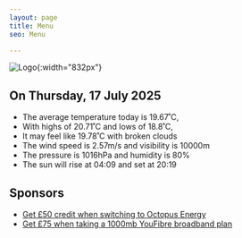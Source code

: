 ```yaml
---
layout: page
title: Menu
seo: Menu

---
```


![Logo](/images/logo.jpg){:width="832px"}

<!-- weather_marker starts -->
## On Thursday, 17 July 2025

- The average temperature today is 19.67˚C,
- With highs of 20.71˚C and lows of 18.8˚C,
- It may feel like 19.78˚C with broken clouds
- The wind speed is 2.57m/s and visibility is 10000m
- The pressure is 1016hPa and humidity is 80%
- The sun will rise at 04:09 and set at 20:19

<!-- weather_marker ends -->

## Sponsors

- [Get £50 credit when switching to Octopus Energy](https://bit.ly/3oD1nnS)
- [Get £75 when taking a 1000mb YouFibre broadband plan](https://aklam.io/91zWhU?)
